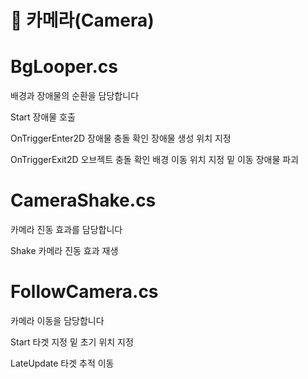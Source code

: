 # 📌 카메라(Camera)

# BgLooper.cs

배경과 장애물의 순환을 담당합니다

Start
장애물 호출

OnTriggerEnter2D
장애물 충돌 확인
장애물 생성 위치 지정

OnTriggerExit2D
오브젝트 충돌 확인
배경 이동 위치 지정 밑 이동
장애물 파괴



# CameraShake.cs

카메라 진동 효과를 담당합니다

Shake
카메라 진동 효과 재생



# FollowCamera.cs

카메라 이동을 담당합니다

Start
타겟 지정 밑 초기 위치 지정

LateUpdate
타겟 추적 이동
